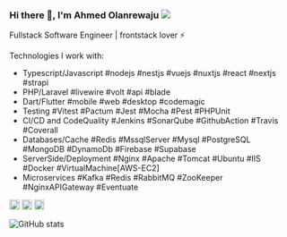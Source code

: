 ### Hi there 👋, I'm Ahmed Olanrewaju ![](https://pbs.twimg.com/profile_banners/860357608552763393/1593430830/1500x500)

Fullstack Software Engineer | frontstack lover ⚡️ 

<!-- Contributing to the Flutter/Dart ecosystem through contents, tutorials and toolings. -->

Technologies I work with: 
- Typescript/Javascript #nodejs #nestjs #vuejs #nuxtjs #react #nextjs #strapi
- PHP/Laravel #livewire #volt #api #blade
- Dart/Flutter #mobile #web #desktop #codemagic
- Testing #Vitest #Pactum #Jest #Mocha #Pest #PHPUnit
- CI/CD and CodeQuality #Jenkins #SonarQube #GithubAction #Travis #Coverall
- Databases/Cache #Redis #MssqlServer #Mysql #PostgreSQL #MongoDB #DynamoDb #Firebase #Supabase
- ServerSide/Deployment #Nginx #Apache #Tomcat #Ubuntu #IIS #Docker #VirtualMachine[AWS-EC2]
- Microservices #Kafka #Redis #RabbitMQ #ZooKeeper #NginxAPIGateway #Eventuate

[<img src='https://cdn.jsdelivr.net/npm/simple-icons@3.0.1/icons/github.svg' alt='github' height='18'>](https://github.com/ahmzyjazzy)  [<img src='https://cdn.jsdelivr.net/npm/simple-icons@3.0.1/icons/codepen.svg' alt='codepen' height='18'>](https://codepen.io/ahmzyjazzy)  [<img src='https://cdn.jsdelivr.net/npm/simple-icons@3.0.1/icons/stackoverflow.svg' alt='stackoverflow' height='18'>](https://stackoverflow.com/users/10761264/ahmzyjazzy)  <!--[<img src='https://cdn.jsdelivr.net/npm/simple-icons@3.0.1/icons/icloud.svg' alt='website' height='18'>](https://ahmzyjazzy.tech) --> 

![GitHub stats](https://github-readme-stats.vercel.app/api?username=ahmzyjazzy&show_icons=true)  
